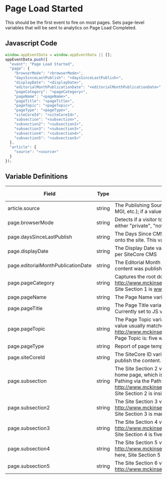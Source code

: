 # Page Load Started

This should be the first event to fire on most pages. Sets page-level variables that will be sent to analytics on Page Load Completed.

## Javascript Code
```js
window.appEventData = window.appEventData || [];
appEventData.push({
  "event": "Page Load Started",
  "page": {
    "browserMode": "<browserMode>",
    "daysSinceLastPublish": "<daysSinceLastPublish>",
    "displayDate": "<displayDate>",
    "editorialMonthPublicationDate": "<editorialMonthPublicationDate>",
    "pageCategory": "<pageCategory>",
    "pageName": "<pageName>",
    "pageTitle": "<pageTitle>",
    "pageTopic": "<pageTopic>",
    "pageType": "<pageType>",
    "siteCoreId": "<siteCoreId>",
    "subsection": "<subsection>",
    "subsection2": "<subsection2>",
    "subsection3": "<subsection3>",
    "subsection4": "<subsection4>",
    "subsection5": "<subsection5>"
  },
  "article": {
    "source": "<source>"
  }
});
```

## Variable Definitions

|Field|Type|Description|Example|Pattern|Min Length|Max Length|Minimum|Maximum|Multiple Of
| --- | --- | --- | --- | --- | --- | --- | --- | --- | --- |
|article.source|string|The Publishing Source variable captures the publishing source of a piece of content (McKinsey Quarterly, MGI, etc.); if a value isn't available, the default value is set to "McKinsey Generic."|
|page.browserMode|string|Detects if a visitor to the site is using a browser with private browsing mode enabled. Returns a state of either "private", "not_private" or "not_applicable" if undedected|
|page.daysSinceLastPublish|string|The Days Since CMS Publication variable captures the number of days since the page was published live onto the site. This variable may have multiple entries; choose the largest value.|
|page.displayDate|string|The Display Date variable captures the date when a page or piece of content was last published to the site per SiteCore CMS|
|page.editorialMonthPublicationDate|string|The Editorial Month Publication Date variable captures the date, from the SiteCore CMS, when a piece of content was published onto the site.|
|page.pageCategory|string|Captures the root domain folder (the ".com") of the URL. Example: http://www.mckinsey.com/insights/marketing_sales/five_ways_to_get_more_from_digital_advertising; here, Site Section 1 is www.mckinsey.com.|
|page.pageName|string|The Page Name variable is a copy of the Page value.|
|page.pageTitle|string|The Page Title variable captures what is displayed at the very top of a user's web browser (in the tab). Currently set to JS value document.title.|
|page.pageTopic|string|The Page Topic variable captures the topic (usually the main heading value) of a page; for I&P pages this value usually matches the part of the page name after "article:" or "report:" For example: http://www.mckinsey.com/insights/marketing_sales/five_ways_to_get_more_from_digital_advertising; here, Page Topic is: five ways to get more from digital advertising.|
|page.pageType|string|Report of page template used by type (Article, Home, Careers, etc)|Article|
|page.siteCoreId|string|The SiteCore ID variable captures the ID # of the web page from the SiteCore CMS, if SiteCore was used to publish the content.|
|page.subsection|string|The Site Section 2 variable captures the site section (1st subfolder of  the URL), with the exception of the site home page, which is set to "McKinsey Dotcom Home_Page." Site Section 2 is used to analyze site section Pathing via the Paths > Site Section 2 report. Example: http://www.mckinsey.com/insights/marketing_sales/five_ways_to_get_more_from_digital_advertising; here, Site Section 2 is insights.|insights|
|page.subsection2|string|The Site Section 3 variable captures the 2nd subfolder of the site URL after the root domain folder. Example: http://www.mckinsey.com/insights/marketing_sales/five_ways_to_get_more_from_digital_advertising; here, Site Section 3 is marketing_sales.|marketing_sales|
|page.subsection3|string|The Site Section 4 variable captures the 3rd subfolder of the site URL after the root domain folder. Example: http://www.mckinsey.com/insights/marketing_sales/five_ways_to_get_more_from_digital_advertising; here, Site Section 4 is five_ways_to_get_more_from_digital_advertising.|five_ways_to_get_more_from_digital_advertising|
|page.subsection4|string|The Site Section 5 variable captures the 4th subfolder of the site URL after the root domain folder. Example: http://www.mckinsey.com/careers/create_your_path/career_pathways/career_pathways_advanced_degrees; here, Site Section 5 is career_pathways_advanced_degrees.|career_pathways_advanced_degrees|
|page.subsection5|string|The Site Section 6 variable captures the 5th subfolder of the site URL after the root domain folder. Example: http://www.mckinsey.com/global_locations/asia/japan/ja/our_people; here, Site Section 6 is our_people.|our_people|